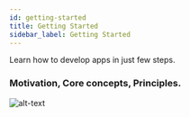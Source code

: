 ```yaml
---
id: getting-started
title: Getting Started
sidebar_label: Getting Started
---
```


Learn how to develop apps in just few steps.

### Motivation, Core concepts, Principles.

![alt-text](assets/gettingStarted.png)

